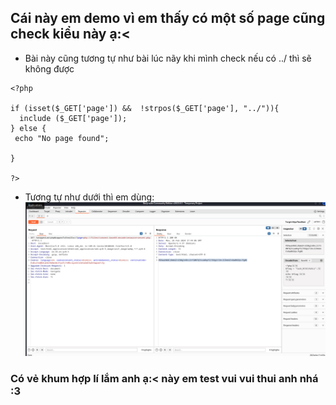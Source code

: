 ## Cái này em demo vì em thấy có một số page cũng check kiểu này ạ:<

- Bài này cũng tương tự như bài lúc nãy khi mình check nếu có ../ thì sẽ không được

```
<?php

if (isset($_GET['page']) &&  !strpos($_GET['page'], "../")){
  include ($_GET['page']);
} else {
 echo "No page found";

}

?>

```

- Tương tự như dưới thì em dùng:
![alt text](image.png)

### Có vẻ khum hợp lí lắm anh ạ:< này em test vui vui thui anh nhá :3